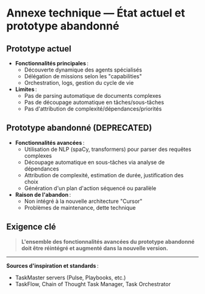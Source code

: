 # Annexe technique — État actuel et prototype abandonné

## **Prototype actuel**

- **Fonctionnalités principales** :
  - Découverte dynamique des agents spécialisés
  - Délégation de missions selon les "capabilities"
  - Orchestration, logs, gestion du cycle de vie
- **Limites** :
  - Pas de parsing automatique de documents complexes
  - Pas de découpage automatique en tâches/sous-tâches
  - Pas d'attribution de complexité/dépendances/priorités

## **Prototype abandonné (DEPRECATED)**

- **Fonctionnalités avancées** :
  - Utilisation de NLP (spaCy, transformers) pour parser des requêtes complexes
  - Découpage automatique en sous-tâches via analyse de dépendances
  - Attribution de complexité, estimation de durée, justification des choix
  - Génération d'un plan d'action séquencé ou parallèle
- **Raison de l'abandon** :
  - Non intégré à la nouvelle architecture "Cursor"
  - Problèmes de maintenance, dette technique

## **Exigence clé**

> **L'ensemble des fonctionnalités avancées du prototype abandonné doit être réintégré et augmenté dans la nouvelle version.**

---

**Sources d'inspiration et standards** :
- TaskMaster servers (Pulse, Playbooks, etc.)
- TaskFlow, Chain of Thought Task Manager, Task Orchestrator 